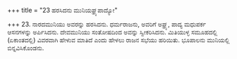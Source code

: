 +++
title = "23 ಹರಸಿದನು ಮುನಿಯಘ್ರ್ಯಪಾದ್ಯೋ"

+++
23. ನಾರದಮುನಿಯು ಅವರನ್ನು ಹರಸಿದನು. ಧರ್ಮರಾಜನು, ಅವರಿಗೆ ಅಘ್ರ್ಯ, ಪಾದ್ಯ ಮಧುಪರ್ಕ ಆಸನಗಳನ್ನು ಅರ್ಪಿಸಿದನು. ದೇವಮುನಿಯು ಸಂತೋಷದಿಂದ ಅವನ್ನು ಸ್ವೀಕರಿಸಿದನು. ಮಿತಿಯುಳ್ಳ ಸಮೂಹದಲ್ಲಿ (ಏಕಾಂತದಲ್ಲಿ) ವಿವರವಾಗಿ ಹೇಳುವ ಮಾತಿದೆ ಎಂದು ಹೇಳಲು ರಾಜನ ಸಭೆಯು ಹರಿಯಿತು. ಭೂಪಾಲನು ಮುನಿಯಲ್ಲಿ ಬಿನ್ನವಿಸಿಕೊಂಡನು.